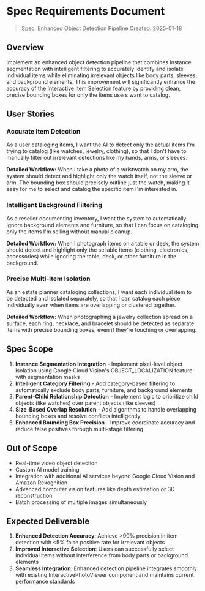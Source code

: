# Spec Requirements Document

> Spec: Enhanced Object Detection Pipeline
> Created: 2025-01-18

## Overview

Implement an enhanced object detection pipeline that combines instance segmentation with intelligent filtering to accurately identify and isolate individual items while eliminating irrelevant objects like body parts, sleeves, and background elements. This improvement will significantly enhance the accuracy of the Interactive Item Selection feature by providing clean, precise bounding boxes for only the items users want to catalog.

## User Stories

### Accurate Item Detection

As a user cataloging items, I want the AI to detect only the actual items I'm trying to catalog (like watches, jewelry, clothing), so that I don't have to manually filter out irrelevant detections like my hands, arms, or sleeves.

**Detailed Workflow:** When I take a photo of a wristwatch on my arm, the system should detect and highlight only the watch itself, not the sleeve or arm. The bounding box should precisely outline just the watch, making it easy for me to select and catalog the specific item I'm interested in.

### Intelligent Background Filtering

As a reseller documenting inventory, I want the system to automatically ignore background elements and furniture, so that I can focus on cataloging only the items I'm selling without manual cleanup.

**Detailed Workflow:** When I photograph items on a table or desk, the system should detect and highlight only the sellable items (clothing, electronics, accessories) while ignoring the table, desk, or other furniture in the background.

### Precise Multi-Item Isolation

As an estate planner cataloging collections, I want each individual item to be detected and isolated separately, so that I can catalog each piece individually even when items are overlapping or clustered together.

**Detailed Workflow:** When photographing a jewelry collection spread on a surface, each ring, necklace, and bracelet should be detected as separate items with precise bounding boxes, even if they're touching or overlapping.

## Spec Scope

1. **Instance Segmentation Integration** - Implement pixel-level object isolation using Google Cloud Vision's OBJECT_LOCALIZATION feature with segmentation masks
2. **Intelligent Category Filtering** - Add category-based filtering to automatically exclude body parts, furniture, and background elements
3. **Parent-Child Relationship Detection** - Implement logic to prioritize child objects (like watches) over parent objects (like sleeves)
4. **Size-Based Overlap Resolution** - Add algorithms to handle overlapping bounding boxes and resolve conflicts intelligently
5. **Enhanced Bounding Box Precision** - Improve coordinate accuracy and reduce false positives through multi-stage filtering

## Out of Scope

- Real-time video object detection
- Custom AI model training
- Integration with additional AI services beyond Google Cloud Vision and Amazon Rekognition
- Advanced computer vision features like depth estimation or 3D reconstruction
- Batch processing of multiple images simultaneously

## Expected Deliverable

1. **Enhanced Detection Accuracy**: Achieve >90% precision in item detection with <5% false positive rate for irrelevant objects
2. **Improved Interactive Selection**: Users can successfully select individual items without interference from body parts or background elements
3. **Seamless Integration**: Enhanced detection pipeline integrates smoothly with existing InteractivePhotoViewer component and maintains current performance standards
